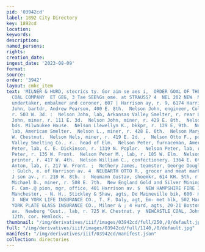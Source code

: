 ```yaml
---
pid: '03942cd'
label: 1892 City Directory
key: 1892cd
location: 
keywords: 
description: 
named_persons: 
rights: 
creation_date: 
ingest_date: '2023-08-09'
format: 
source: 
order: '3942'
layout: cmhc_item
text: 'MILNER & HURD, stecrics ty. Gor aim se aes i,  ORDER GOAL OF THE LEADVILLE
  COAL COMPANY  ET GEG, 3 Tae SEE%Gs ome. at STRAUSS? 4  NEL 202 NEW  NELSON JAMES,
  undertaker, embalmer and coroner, 607 | Harrison ay, r. 9, 6174 Harrison av.  Nelson
  John, bartdr, Andrew Pearson, 400 E. 8th.  Nelson John, engineer, Colo. Mid. Ry,
  r. 503 W. 3d. :  Nelson John, lab, Arkansas Valley Smelter, r. rear LaPlata4 Smelter.  Nelson
  John, miner, r. 111 E. 3d.  Nelson John, miner, r. 429 E. 8th.  Nelson J., miner,
  bds. Milwaukee House.  Nelson Llewellyn K., bkkpr, r. 129 E, 9th.  Nelson Louis,
  lab, American Smelter.  Nelson L., miner, r. 428 E. 6th.  Nelson Mary Mrs., r. 520
  W. Chestnut.  Nelson Nels, miner, r. 419 E. 2d. ,  Nelson Otto F., porter, Arkansas
  Valley Smelting Co., r.. head of Elm.  Nelson Peter, furnaceman, American Smelter.  Nelson
  Peter, lab, C. E. Dickinson, r. 1319 N. Poplar.  Nelson Peter, lab, r. 405 E. 12th.  Nelson
  Peter, r. 135 W. Front.  Nelson Peter M., lab, r. 185 W. Elm.  Nelson Thomas F.,
  printer, r. 417 W. 4th.  Nelson William C., confectionery. 1364 E. 6th.  Nemanik
  Anton, lab, r. 217 W. Front. ;  Nethery James, teamster, George Douglas, California
  : Gulch, e. of Harrison av. 4  NEUBARTH OTTO R., grocer and meat market, 721 Harri-
  J son av., r. 210 W. 8th. :  Neumann Gustav, shoemkr, 614 KH. 5th, r. 416 E. 5th.  Nevin
  Michael D., miner, r. 508 E. 7th.  New England Gold and Silver Mining Co., John
  F. Cam-.@ pion, mgr, office, 401 Harrison av. $  NEW HAMPSHIRE FIRE INSURANCE CO.,
  Manchester, - N. H., Stickley & Shaw, agts, De Maineville bik, 600- Harrison av.
  3  NEW YORK LIFE INSURANCE CO., T. F. Daly, agt, Em- met blk, 502 Harrison av. ,  NEW
  YORK PLATE GLASS INSURANCE CO., Milner & ; 4 Hurd, agts, 20-21 Boston blk, 402 Harrison
  av.  Newberg "Gust., lab, r. 725 W. Chestnut. y  NEWCASTLE COAL, John Harvey, agt,
  12th, cor. Hemlock. ~                                     '
thumbnail: "/img/derivatives/iiif/images/03942cd/full/250,/0/default.jpg"
full: "/img/derivatives/iiif/images/03942cd/full/1140,/0/default.jpg"
manifest: "/img/derivatives/iiif/03942cd/manifest.json"
collection: directories
---
```


